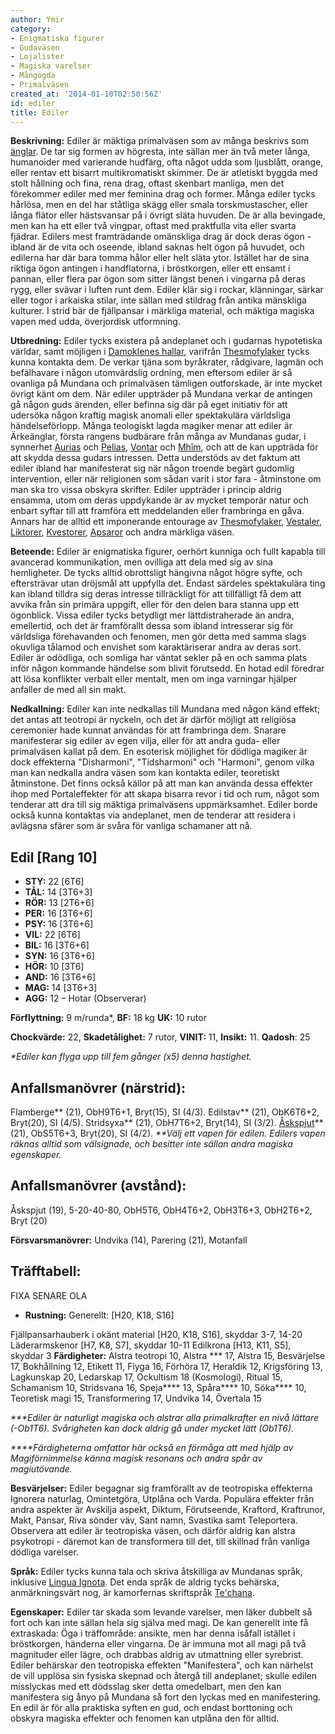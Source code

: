 ```yaml
---
author: Ymir
category:
- Enigmatiska figurer
- Gudaväsen
- Lojalister
- Magiska varelser
- Mångögda
- Primalväsen
created_at: '2014-01-10T02:50:56Z'
id: ediler
title: Ediler
---
```

**Beskrivning:** Ediler är mäktiga primalväsen som av många beskrivs som [änglar]. De tar sig formen av högresta, inte sällan mer än två meter långa, humanoider med varierande hudfärg, ofta något udda som ljusblått, orange, eller rentav ett bisarrt multikromatiskt skimmer. De är atletiskt byggda med stolt hållning och fina, rena drag, oftast skenbart manliga, men det förekommer ediler med mer feminina drag och former. Många ediler tycks hårlösa, men en del har ståtliga skägg eller smala torskmustascher, eller långa flätor eller hästsvansar på i övrigt släta huvuden. De är alla bevingade, men kan ha ett eller två vingpar, oftast med praktfulla vita eller svarta fjädrar. Edilers mest framträdande omänskliga drag är dock deras ögon - ibland är de vita och oseende, ibland saknas helt ögon på huvudet, och edilerna har där bara tomma hålor eller helt släta ytor. Istället har de sina riktiga ögon antingen i handflatorna, i bröstkorgen, eller ett ensamt i pannan, eller flera par ögon som sitter längst benen i vingarna på deras rygg, eller svävar i luften runt dem. Ediler klär sig i rockar, klänningar, särkar eller togor i arkaiska stilar, inte sällan med stildrag från antika mänskliga kulturer. I strid bär de fjällpansar i märkliga material, och mäktiga magiska vapen med udda, överjordisk utformning.

**Utbredning:** Ediler tycks existera på andeplanet och i gudarnas hypotetiska världar, samt möjligen i [Damoklenes hallar], varifrån [Thesmofylaker] tycks kunna kontakta dem. De verkar tjäna som byråkrater, rådgivare, lagmän och befälhavare i någon utomvärdslig ordning, men eftersom ediler är så ovanliga på Mundana och primalväsen tämligen outforskade, är inte mycket övrigt känt om dem. När ediler uppträder på Mundana verkar de antingen gå någon guds ärenden, eller befinna sig där på eget initiativ för att udersöka någon kraftig magisk anomali eller spektakulära världsliga händelseförlopp. Många teologiskt lagda magiker menar att ediler är Ärkeänglar, första rangens budbärare från många av Mundanas gudar, i synnerhet [Aurias] och [Pelias], [Vontar] och [Mhîm], och att de kan uppträda för att skydda dessa gudars intressen. Detta understöds av det faktum att ediler ibland har manifesterat sig när någon troende begärt gudomlig intervention, eller när religionen som sådan varit i stor fara - åtminstone om man ska tro vissa obskyra skrifter. Ediler uppträder i princip aldrig ensamma, utom om deras uppdykande är av mycket temporär natur och enbart syftar till att framföra ett meddelanden eller frambringa en gåva. Annars har de alltid ett imponerande entourage av [Thesmofylaker], [Vestaler], [Liktorer], [Kvestorer], [Apsaror] och andra märkliga väsen.

**Beteende:** Ediler är enigmatiska figurer, oerhört kunniga och fullt kapabla till avancerad kommunikation, men ovilliga att dela med sig av sina hemligheter. De tycks alltid obrottsligt hängivna något högre syfte, och eftersträvar utan dröjsmål att uppfylla det. Endast särdeles spektakulära ting kan ibland tilldra sig deras intresse tillräckligt för att tillfälligt få dem att avvika från sin primära uppgift, eller för den delen bara stanna upp ett ögonblick. Vissa ediler tycks betydligt mer lättdistraherade än andra, emellertid, och det är framförallt dessa som ibland intresserar sig för världsliga förehavanden och fenomen, men gör detta med samma slags okuvliga tålamod och envishet som karaktäriserar andra av deras sort. Ediler är odödliga, och somliga har väntat sekler på en och samma plats inför någon kommande händelse som blivit förutsedd. En hotad edil föredrar att lösa konflikter verbalt eller mentalt, men om inga varningar hjälper anfaller de med all sin makt.

**Nedkallning:** Ediler kan inte nedkallas till Mundana med någon känd effekt; det antas att teotropi är nyckeln, och det är därför möjligt att religiösa ceremonier hade kunnat användas för att frambringa dem. Snarare manifesterar sig ediler av egen vilja, eller för att andra guda- eller primalväsen kallat på dem. En esoterisk möjlighet för dödliga magiker är dock effekterna "Disharmoni", "Tidsharmoni" och "Harmoni", genom vilka man kan nedkalla andra väsen som kan kontakta ediler, teoretiskt åtminstone. Det finns också källor på att man kan använda dessa effekter ihop med Portaleffekter för att skapa bisarra revor i tid och rum, något som tenderar att dra till sig mäktiga primalväsens uppmärksamhet. Ediler borde också kunna kontaktas via andeplanet, men de tenderar att residera i avlägsna sfärer som är svåra för vanliga schamaner att nå.

## Edil \[Rang 10\]

-   **STY:** 22 \[6T6\]
-   **TÅL:** 14 \[3T6+3\]
-   **RÖR:** 13 \[2T6+6\]
-   **PER:** 16 \[3T6+6\]
-   **PSY:** 16 \[3T6+6\]
-   **VIL:** 22 \[6T6\]
-   **BIL:** 16 \[3T6+6\]
-   **SYN:** 16 \[3T6+6\]
-   **HÖR:** 10 \[3T6\]
-   **AND:** 16 \[3T6+6\]
-   **MAG:** 14 \[3T6+3\]
-   **AGG:** 12 – Hotar (Observerar)

**Förflyttning:** 9 m/runda\*, **BF:** 18 kg **UK:** 10 rutor

**Chockvärde:** 22, **Skadetålighet:** 7 rutor, **VINIT:** 11, **Insikt:** 11. **Qadosh**: 25

*\*Ediler kan flyga upp till fem gånger (x5) denna hastighet.*

## Anfallsmanövrer (närstrid):

Flamberge\*\* (21), ObH9T6+1, Bryt(15), SI (4/3).
Edilstav\*\* (21), ObK6T6+2, Bryt(20), SI (4/5).
Stridsyxa\*\* (21), ObH7T6+2, Bryt(14), SI (3/2).
[Åskspjut]\*\* (21), ObS5T6+3, Bryt(20), SI (4/2).
*\*\*Välj ett vapen för edilen. Edilers vapen räknas alltid som välsignade, och besitter inte sällan andra magiska egenskaper.*

## Anfallsmanövrer (avstånd):

Åskspjut (19), 5-20-40-80, ObH5T6, ObH4T6+2, ObH3T6+3, ObH2T6+2, Bryt (20)

**Försvarsmanövrer:** Undvika (14), Parering (21), Motanfall

## Träfftabell:

FIXA SENARE OLA

-   **Rustning:** Generellt: \[H20, K18, S16\]

Fjällpansarhauberk i okänt material \[H20, K18, S16\], skyddar 3-7, 14-20
Läderarmskenor \[H7, K8, S7\], skyddar 10-11
Edilkrona \[H13, K11, S5\], skyddar 3
**Färdigheter:** Alstra teotropi 10, Alstra <primalaspekt>\*\*\* 17, Alstra <aspekt> 15, Besvärjelse 17, Bokhållning 12, Etikett 11, Flyga 16, Förhöra 17, Heraldik 12, Krigsföring 13, Lagkunskap 20, Ledarskap 17, Ockultism 18 (Kosmologi), Ritual 15, Schamanism 10, Stridsvana 16, Speja\*\*\*\* 13, Spåra\*\*\*\* 10, Söka\*\*\*\* 10, Teoretisk magi 15, Transformering 17, Undvika 14, Övertala 15

*\*\*\*Ediler är naturligt magiska och alstrar alla primalkrafter en nivå lättare (-Ob1T6). Svårigheten kan dock aldrig gå under mycket lätt (Ob1T6).*

*\*\*\*\*Färdigheterna omfattar här också en förmåga att med hjälp av Magiförnimmelse känna magisk resonans och andra spår av magiutövande.*

**Besvärjelser:** Ediler begagnar sig framförallt av de teotropiska effekterna Ignorera naturlag, Omintetgöra, Utplåna och Varda. Populära effekter från andra aspekter är Avskilja aspekt, Diktum, Förutseende, Kraftord, Kraftrunor, Makt, Pansar, Riva sönder väv, Sant namn, Svastika samt Teleportera. Observera att ediler är teotropiska väsen, och därför aldrig kan alstra psykotropi - däremot kan de transformera till det, till skillnad från vanliga dödliga varelser.

**Språk:** Ediler tycks kunna tala och skriva åtskilliga av Mundanas språk, inklusive [Lingua Ignota]. Det enda språk de aldrig tycks behärska, anmärkningsvärt nog, är kamorfernas skriftspråk [Te'chana].

**Egenskaper:** Ediler tar skada som levande varelser, men läker dubbelt så fort och kan inte sällan hela sig själva med magi. De kan generellt inte få extraskada: Öga i träffområde: ansikte, men har denna isåfall istället i bröstkorgen, händerna eller vingarna. De är immuna mot all magi på två magnituder eller lägre, och drabbas aldrig av utmattning eller syrebrist. Ediler behärskar den teotropiska effekten "Manifestera", och kan närhelst de vill upplösa sin fysiska skepnad och återgå till andeplanet; skulle edilen misslyckas med ett dödsslag sker detta omedelbart, men den kan manifestera sig ånyo på Mundana så fort den lyckas med en manifestering. En edil är för alla praktiska syften en gud, och endast borttoning och obskyra magiska effekter och fenomen kan utplåna den för alltid.

  [änglar]: Änglar
  [Damoklenes hallar]: Damoklenes_hallar
  [Thesmofylaker]: Thesmofylak
  [Aurias]: Aurias
  [Pelias]: Pelias
  [Vontar]: Vontar
  [Mhîm]: Mhîm
  [Vestaler]: Vestal
  [Liktorer]: Liktor
  [Kvestorer]: Kvestorer
  [Apsaror]: Apsaror
  [Åskspjut]: Åskspjut
  [Lingua Ignota]: Lingua_Ignota
  [Te'chana]: Techana